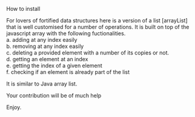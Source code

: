 How to install

For lovers of fortified data structures here is a version of a list [arrayList] that is well customised for a number of operations. It is built on top of the javascript array with the following fuctionalities.  
    a. adding at any index easily  
    b. removing at any index easily  
    c. deleting a provided element with a number of its copies or not.  
    d. getting an element at an index  
    e. getting the index of a given element  
    f. checking if an element is already part of the list  

It is similar to Java array list.  

Your contribution will be of much help  

Enjoy.

    